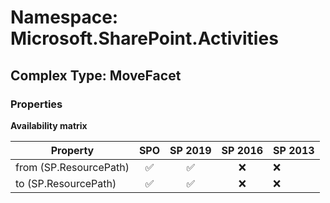 # Namespace: Microsoft.SharePoint.Activities

## Complex Type: MoveFacet

### Properties

**Availability matrix**

Property | SPO | SP 2019 | SP 2016 | SP 2013
----------|:---:|:-------:|:-------:|:-------
from (SP.ResourcePath) | ✅ | ✅ | ❌ | ❌
to (SP.ResourcePath) | ✅ | ✅ | ❌ | ❌